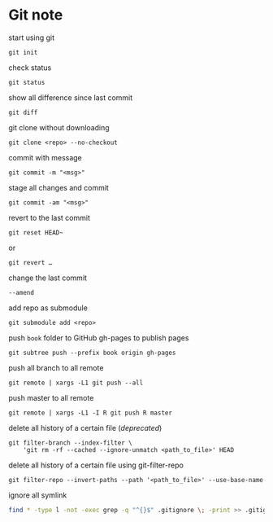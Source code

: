 # Git note

start using git

```shell
git init
```

check status

```shell
git status
```

show all difference since last commit

```shell
git diff
```

git clone without downloading

```shell
git clone <repo> --no-checkout
```

commit with message

```shell
git commit -m "<msg>"
```

stage all changes and commit

```shell
git commit -am "<msg>"
```

revert to the last commit

```shell
git reset HEAD~
```

or

```shell
git revert …
```

change the last commit

```shell
--amend
```

add repo as submodule

```shell
git submodule add <repo>
```

push `book` folder to GitHub gh-pages to publish pages

```shell
git subtree push --prefix book origin gh-pages
```

push all branch to all remote

```shell
git remote | xargs -L1 git push --all
```

push master to all remote

```shell
git remote | xargs -L1 -I R git push R master
```

delete all history of a certain file (*deprecated*)

```shell
git filter-branch --index-filter \
    'git rm -rf --cached --ignore-unmatch <path_to_file>' HEAD
```

delete all history of a certain file using git-filter-repo

```shell
git filter-repo --invert-paths --path '<path_to_file>' --use-base-name
```

ignore all symlink

```bash
find * -type l -not -exec grep -q "^{}$" .gitignore \; -print >> .gitignore
```
